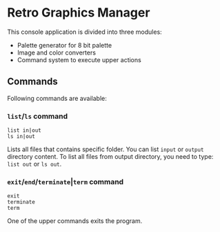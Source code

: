 # Retro Graphics Manager
This console application is divided into three modules:
* Palette generator for 8 bit palette
* Image and color converters
* Command system to execute upper actions

## Commands
Following commands are available:

### `list`/`ls` command
```
list in|out
ls in|out
```
Lists all files that contains specific folder.
You can list `input` or `output` directory content.
To list all files from output directory, you need to type: `list out` or `ls out`.

### `exit`/`end`/`terminate`|`term` command
```
exit
terminate
term
```
One of the upper commands exits the program.